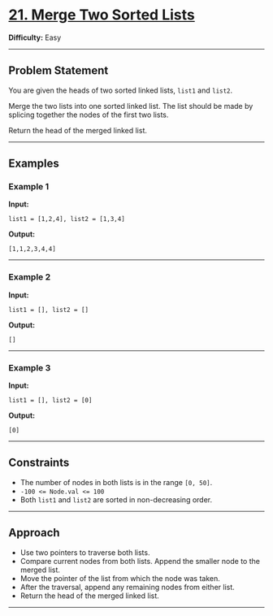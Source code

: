 # [21. Merge Two Sorted Lists](https://leetcode.com/problems/merge-two-sorted-lists/)

**Difficulty:** Easy

---

## Problem Statement

You are given the heads of two sorted linked lists, `list1` and `list2`.

Merge the two lists into one sorted linked list. The list should be made by splicing together the nodes of the first two lists.

Return the head of the merged linked list.

---

## Examples

### Example 1

**Input:**
```
list1 = [1,2,4], list2 = [1,3,4]
```
**Output:**
```
[1,1,2,3,4,4]
```

---

### Example 2

**Input:**
```
list1 = [], list2 = []
```
**Output:**
```
[]
```

---

### Example 3

**Input:**
```
list1 = [], list2 = [0]
```
**Output:**
```
[0]
```

---

## Constraints

- The number of nodes in both lists is in the range `[0, 50]`.
- `-100 <= Node.val <= 100`
- Both `list1` and `list2` are sorted in non-decreasing order.

---

## Approach

- Use two pointers to traverse both lists.
- Compare current nodes from both lists. Append the smaller node to the merged list.
- Move the pointer of the list from which the node was taken.
- After the traversal, append any remaining nodes from either list.
- Return the head of the merged linked list.

---

